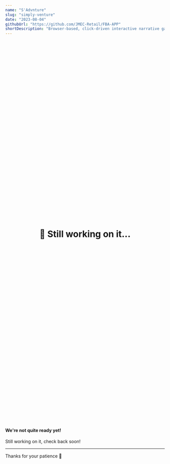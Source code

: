```yaml
---
name: "S'Advnture"
slug: "simply-venture"
date: "2023-08-04"
githubUrl: "https://github.com/JMEC-Retail/FBA-APP"
shortDescription: "Browser-based, click-driven interactive narrative game heavily inspired by the indie classic A Dark Room, inviting players to \"click a button and see where the story takes you!\""
---
```

<link href="https://cdn.jsdelivr.net/npm/bootstrap@5.3.0/dist/css/bootstrap.min.css" rel="stylesheet">
<div style="display: flex; justify-content: center; align-items: center; height: 30vh;">
  <h1 class="display-4 text-primary text-center">🚧 Still working on it...</h1>
</div>

<div class="container">
  <div class="alert alert-info text-center" role="alert">
    <h4 class="alert-heading">We're not quite ready yet!</h4>
    <p>Still working on it, check back soon!</p>
    <hr>
    <p class="mb-0">Thanks for your patience 🙏</p>
  </div>
</div>